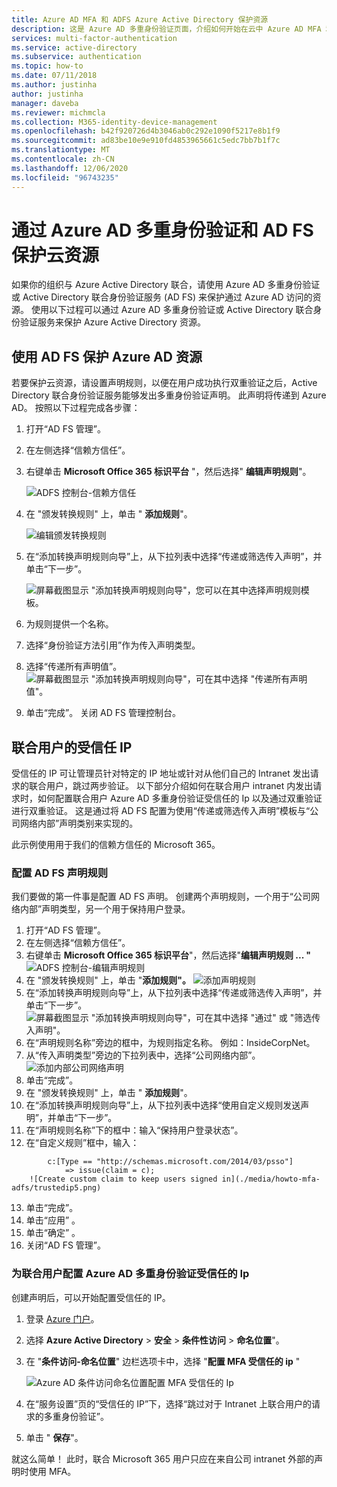 ```yaml
---
title: Azure AD MFA 和 ADFS Azure Active Directory 保护资源
description: 这是 Azure AD 多重身份验证页面，介绍如何开始在云中 Azure AD MFA 和 AD FS。
services: multi-factor-authentication
ms.service: active-directory
ms.subservice: authentication
ms.topic: how-to
ms.date: 07/11/2018
ms.author: justinha
author: justinha
manager: daveba
ms.reviewer: michmcla
ms.collection: M365-identity-device-management
ms.openlocfilehash: b42f920726d4b3046ab0c292e1090f5217e8b1f9
ms.sourcegitcommit: ad83be10e9e910fd4853965661c5edc7bb7b1f7c
ms.translationtype: MT
ms.contentlocale: zh-CN
ms.lasthandoff: 12/06/2020
ms.locfileid: "96743235"
---
```

# <a name="securing-cloud-resources-with-azure-ad-multi-factor-authentication-and-ad-fs"></a>通过 Azure AD 多重身份验证和 AD FS 保护云资源

如果你的组织与 Azure Active Directory 联合，请使用 Azure AD 多重身份验证或 Active Directory 联合身份验证服务 (AD FS) 来保护通过 Azure AD 访问的资源。 使用以下过程可以通过 Azure AD 多重身份验证或 Active Directory 联合身份验证服务来保护 Azure Active Directory 资源。

## <a name="secure-azure-ad-resources-using-ad-fs"></a>使用 AD FS 保护 Azure AD 资源

若要保护云资源，请设置声明规则，以便在用户成功执行双重验证之后，Active Directory 联合身份验证服务能够发出多重身份验证声明。 此声明将传递到 Azure AD。 按照以下过程完成各步骤：

1. 打开“AD FS 管理”。
2. 在左侧选择“信赖方信任”。
3. 右键单击 **Microsoft Office 365 标识平台** "，然后选择" **编辑声明规则**"。

   ![ADFS 控制台-信赖方信任](./media/howto-mfa-adfs/trustedip1.png)

4. 在 "颁发转换规则" 上，单击 " **添加规则**"。

   ![编辑颁发转换规则](./media/howto-mfa-adfs/trustedip2.png)

5. 在“添加转换声明规则向导”上，从下拉列表中选择“传递或筛选传入声明”，并单击“下一步”。

   ![屏幕截图显示 "添加转换声明规则向导"，您可以在其中选择声明规则模板。](./media/howto-mfa-adfs/trustedip3.png)

6. 为规则提供一个名称。 
7. 选择“身份验证方法引用”作为传入声明类型。
8. 选择“传递所有声明值”。
    ![屏幕截图显示 "添加转换声明规则向导"，可在其中选择 "传递所有声明值"。](./media/howto-mfa-adfs/configurewizard.png)
9. 单击“完成”。 关闭 AD FS 管理控制台。

## <a name="trusted-ips-for-federated-users"></a>联合用户的受信任 IP

受信任的 IP 可让管理员针对特定的 IP 地址或针对从他们自己的 Intranet 发出请求的联合用户，跳过两步验证。 以下部分介绍如何在联合用户 intranet 内发出请求时，如何配置联合用户 Azure AD 多重身份验证受信任的 Ip 以及通过双重验证进行双重验证。 这是通过将 AD FS 配置为使用“传递或筛选传入声明”模板与“公司网络内部”声明类别来实现的。

此示例使用用于我们的信赖方信任的 Microsoft 365。

### <a name="configure-the-ad-fs-claims-rules"></a>配置 AD FS 声明规则

我们要做的第一件事是配置 AD FS 声明。 创建两个声明规则，一个用于“公司网络内部”声明类型，另一个用于保持用户登录。

1. 打开“AD FS 管理”。
2. 在左侧选择“信赖方信任”。
3. 右键单击 **Microsoft Office 365 标识平台**"，然后选择"**编辑声明规则 ... "** 
    ![ADFS 控制台-编辑声明规则](./media/howto-mfa-adfs/trustedip1.png)
4. 在 "颁发转换规则" 上，单击 "**添加规则"。** 
    ![添加声明规则](./media/howto-mfa-adfs/trustedip2.png)
5. 在“添加转换声明规则向导”上，从下拉列表中选择“传递或筛选传入声明”，并单击“下一步”。
   ![屏幕截图显示 "添加转换声明规则向导"，可在其中选择 "通过" 或 "筛选传入声明"。](./media/howto-mfa-adfs/trustedip3.png)
6. 在“声明规则名称”旁边的框中，为规则指定名称。 例如：InsideCorpNet。
7. 从“传入声明类型”旁边的下拉列表中，选择“公司网络内部”。
   ![添加内部公司网络声明](./media/howto-mfa-adfs/trustedip4.png)
8. 单击“完成”。
9. 在 "颁发转换规则" 上，单击 " **添加规则**"。
10. 在“添加转换声明规则向导”上，从下拉列表中选择“使用自定义规则发送声明”，并单击“下一步”。
11. 在“声明规则名称”下的框中：输入“保持用户登录状态”。
12. 在“自定义规则”框中，输入：

```ad-fs-claim-rule
        c:[Type == "http://schemas.microsoft.com/2014/03/psso"]
            => issue(claim = c);
    ![Create custom claim to keep users signed in](./media/howto-mfa-adfs/trustedip5.png)
```

13. 单击“完成”。
14. 单击“应用” 。
15. 单击“确定”  。
16. 关闭“AD FS 管理”。

### <a name="configure-azure-ad-multi-factor-authentication-trusted-ips-with-federated-users"></a>为联合用户配置 Azure AD 多重身份验证受信任的 Ip

创建声明后，可以开始配置受信任的 IP。

1. 登录 [Azure 门户](https://portal.azure.com)。
2. 选择 **Azure Active Directory**  >  **安全**  >  **条件性访问**  >  **命名位置**"。
3. 在 "**条件访问-命名位置**" 边栏选项卡中，选择 "**配置 MFA 受信任的 ip** "

   ![Azure AD 条件访问命名位置配置 MFA 受信任的 Ip](./media/howto-mfa-adfs/trustedip6.png)

4. 在“服务设置”页的“受信任的 IP”下，选择“跳过对于 Intranet 上联合用户的请求的多重身份验证”。  
5. 单击 " **保存**"。

就这么简单！ 此时，联合 Microsoft 365 用户只应在来自公司 intranet 外部的声明时使用 MFA。
